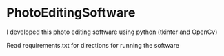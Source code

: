 # PhotoEditingSoftware
I developed this photo editing software using python (tkinter and OpenCv)

Read requirements.txt for directions for running the software
